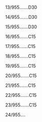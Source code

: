 13/955.......D30 


14/955.......D30 


15/955.......D30 


16/955.......C15 


17/955.......C15 


18/955.......C15 


19/955.......C15 


20/955.......C15 


21/955.......C15 


22/955.......C15 


23/955.......C15 


24/955.... 

